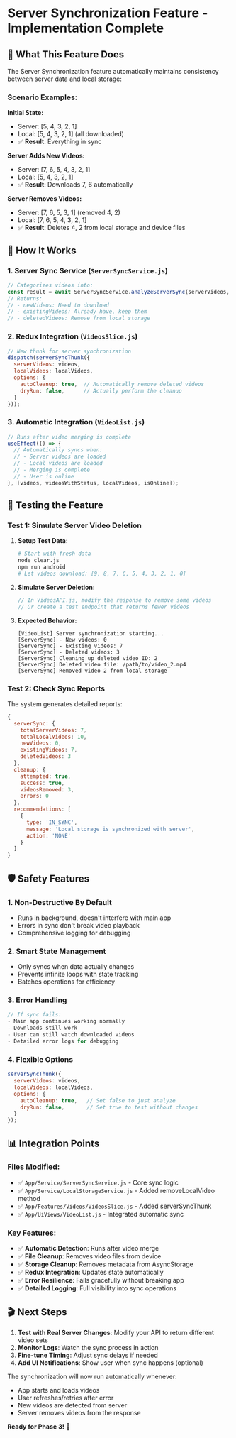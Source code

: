 # Server Synchronization Feature - Implementation Complete

## 🎯 **What This Feature Does**

The Server Synchronization feature automatically maintains consistency between server data and local storage:

### **Scenario Examples:**

**Initial State:**
- Server: [5, 4, 3, 2, 1] 
- Local: [5, 4, 3, 2, 1] (all downloaded)
- ✅ **Result**: Everything in sync

**Server Adds New Videos:**
- Server: [7, 6, 5, 4, 3, 2, 1]
- Local: [5, 4, 3, 2, 1] 
- ✅ **Result**: Downloads 7, 6 automatically

**Server Removes Videos:**
- Server: [7, 6, 5, 3, 1] (removed 4, 2)
- Local: [7, 6, 5, 4, 3, 2, 1]
- ✅ **Result**: Deletes 4, 2 from local storage and device files

## 🔧 **How It Works**

### **1. Server Sync Service (`ServerSyncService.js`)**
```javascript
// Categorizes videos into:
const result = await ServerSyncService.analyzeServerSync(serverVideos, localVideos);
// Returns:
// - newVideos: Need to download
// - existingVideos: Already have, keep them  
// - deletedVideos: Remove from local storage
```

### **2. Redux Integration (`VideosSlice.js`)**
```javascript
// New thunk for server synchronization
dispatch(serverSyncThunk({
  serverVideos: videos,
  localVideos: localVideos,
  options: {
    autoCleanup: true,  // Automatically remove deleted videos
    dryRun: false,      // Actually perform the cleanup
  }
}));
```

### **3. Automatic Integration (`VideoList.js`)**
```javascript
// Runs after video merging is complete
useEffect(() => {
  // Automatically syncs when:
  // - Server videos are loaded
  // - Local videos are loaded  
  // - Merging is complete
  // - User is online
}, [videos, videosWithStatus, localVideos, isOnline]);
```

## 🧪 **Testing the Feature**

### **Test 1: Simulate Server Video Deletion**

1. **Setup Test Data:**
   ```bash
   # Start with fresh data
   node clear.js
   npm run android
   # Let videos download: [9, 8, 7, 6, 5, 4, 3, 2, 1, 0]
   ```

2. **Simulate Server Deletion:**
   ```javascript
   // In VideosAPI.js, modify the response to remove some videos
   // Or create a test endpoint that returns fewer videos
   ```

3. **Expected Behavior:**
   ```
   [VideoList] Server synchronization starting...
   [ServerSync] - New videos: 0
   [ServerSync] - Existing videos: 7
   [ServerSync] - Deleted videos: 3
   [ServerSync] Cleaning up deleted video ID: 2
   [ServerSync] Deleted video file: /path/to/video_2.mp4
   [ServerSync] Removed video 2 from local storage
   ```

### **Test 2: Check Sync Reports**

The system generates detailed reports:
```javascript
{
  serverSync: {
    totalServerVideos: 7,
    totalLocalVideos: 10,
    newVideos: 0,
    existingVideos: 7, 
    deletedVideos: 3
  },
  cleanup: {
    attempted: true,
    success: true,
    videosRemoved: 3,
    errors: 0
  },
  recommendations: [
    {
      type: 'IN_SYNC',
      message: 'Local storage is synchronized with server',
      action: 'NONE'
    }
  ]
}
```

## 🛡️ **Safety Features**

### **1. Non-Destructive By Default**
- Runs in background, doesn't interfere with main app
- Errors in sync don't break video playback
- Comprehensive logging for debugging

### **2. Smart State Management**
- Only syncs when data actually changes
- Prevents infinite loops with state tracking
- Batches operations for efficiency

### **3. Error Handling**
```javascript
// If sync fails:
- Main app continues working normally
- Downloads still work
- User can still watch downloaded videos
- Detailed error logs for debugging
```

### **4. Flexible Options**
```javascript
serverSyncThunk({
  serverVideos: videos,
  localVideos: localVideos, 
  options: {
    autoCleanup: true,   // Set false to just analyze
    dryRun: false,       // Set true to test without changes
  }
});
```

## 📊 **Integration Points**

### **Files Modified:**
- ✅ `App/Service/ServerSyncService.js` - Core sync logic
- ✅ `App/Service/LocalStorageService.js` - Added removeLocalVideo method
- ✅ `App/Features/Videos/VideosSlice.js` - Added serverSyncThunk
- ✅ `App/UiViews/VideoList.js` - Integrated automatic sync

### **Key Features:**
- ✅ **Automatic Detection**: Runs after video merge
- ✅ **File Cleanup**: Removes video files from device
- ✅ **Storage Cleanup**: Removes metadata from AsyncStorage
- ✅ **Redux Integration**: Updates state automatically
- ✅ **Error Resilience**: Fails gracefully without breaking app
- ✅ **Detailed Logging**: Full visibility into sync operations

## 🎬 **Next Steps**

1. **Test with Real Server Changes**: Modify your API to return different video sets
2. **Monitor Logs**: Watch the sync process in action
3. **Fine-tune Timing**: Adjust sync delays if needed
4. **Add UI Notifications**: Show user when sync happens (optional)

The synchronization will now run automatically whenever:
- App starts and loads videos
- User refreshes/retries after error
- New videos are detected from server
- Server removes videos from the response

**Ready for Phase 3!** 🚀